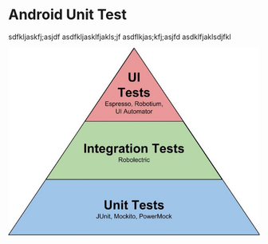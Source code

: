 # Android Unit Test

sdfkljaskfj;asjdf
asdfkljasklfjakls;jf
asdflkjas;kfj;asjfd
asdklfjaklsdjfkl

![Android Unit Test](https://github.com/ShonKangYoul/ShonKangYoul.github.io/blob/main/image/android_unit_test.jpg?raw=true)
